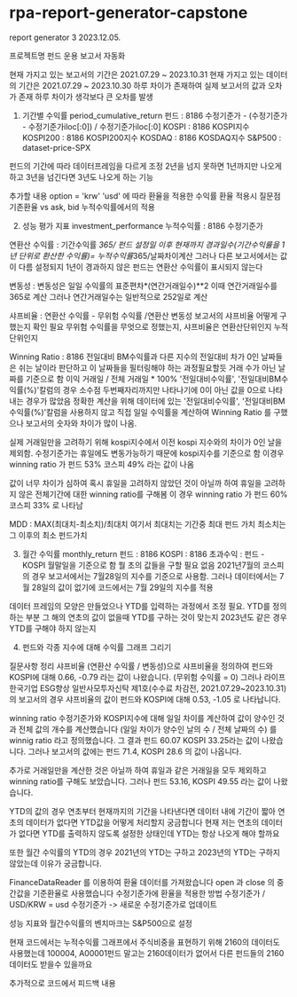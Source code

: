# rpa-report-generator-capstone
report generator 3 
2023.12.05.

프로젝트명 
펀드 운용 보고서 자동화

현재 가지고 있는 보고서의 기간은 2021.07.29 ~ 2023.10.31
현재 가지고 있는 데이터의 기간은 2021.07.29 ~ 2023.10.30
하루 차이가 존재하여 실제 보고서의 값과 오차가 존재
하루 차이가 생각보다 큰 오차를 발생

1. 기간별 수익률 period_cumulative_return
펀드 : 8186 수정기준가 - (수정기준가 - 수정기준가iloc[:0]) / 수정기준가iloc[:0]
KOSPI : 8186 KOSPI지수 
KOSPI200 : 8186 KOSPI200지수
KOSDAQ : 8186 KOSDAQ지수
S&P500 : dataset-price-SPX

펀드의 기간에 따라 데이터프레임을 다르게 조정
2년을 넘지 못하면 1년까지만 나오게 하고 3년을 넘긴다면 3년도 나오게 하는 기능

추가할 내용 
option = 'krw' 'usd' 에 따라 환율을 적용한 수익률
환율 적용시 질문점
기존환율 vs ask, bid
누적수익률에서의 적용

2. 성능 평가 지표  investment_performance
누적수익률 : 8186 수정기준가 

연환산 수익률 : 기간수익률 *365/ 펀드 설정일 이후 현재까지 경과일수(기간수익률을 1년 단위로 환산한 수익률)= 누적수익률*365/날짜차이계산 
그러나 다른 보고서에서는 값이 다름
설정되지 1년이 경과하지 않은 펀드는 연환산 수익률이 표시되지 않는다 


변동성 : 변동성은 일일 수익률의 표준편차*(연간거래일수)**2 
이때 연간거래일수를 365로 계산 
그러나 연간거래일수는 일반적으로 252일로 계산 

샤프비율 : 연환산 수익률 - 무위험 수익률 /연환산 변동성
보고서의 샤프비율 어떻게 구했는지 확인 필요
무위험 수익률을 무엇으로 정했는지, 샤프비율은 연환산단위인지 누적단위인지 

Winning Ratio : 8186 전일대비 BM수익률과 다른 지수의 전일대비 차가 0인 날짜들은 쉬는 날이라 판단하고 이 날짜들을 필터링해야 하는 과정필요할듯 
거래 수가 아닌 날짜를 기준으로 함
이익 거래일 / 전체 거래일 * 100%
'전일대비수익률', '전일대비BM수익률(%)'칼럼의 경우 소수점 두번째자리까지만 나타나기에 0이 아닌 값을 0으로 나타내는 경우가 많았음
정확한 계산을 위해 데이터에 있는 '전일대비수익률', '전일대비BM수익률(%)'칼럼을 사용하지 않고
직접 일일 수익률을 계산하여 Winning Ratio 를 구했으나 보고서의 숫자와 차이가 많이 나옴.

실제 거래일만을 고려하기 위해 kospi지수에서 이전 kospi 지수와의 차이가 0인 날을 제외함.
수정기준가는 휴일에도 변동가능하기 때문에 kospi지수를 기준으로 함
이경우 winning ratio 가 펀드 53% 코스피 49% 라는 값이 나옴

값이 너무 차이가 심하여 혹시 휴일을 고려하지 않았던 것이 아닐까 하여 휴일을 고려하지 않은 전체기간에 대한 winning ratio를 구해봄
이 경우 winning ratio 가 펀드 60% 코스피 33% 로 나타남


MDD : MAX(최대치-최소치)/최대치
여기서 최대치는 기간중 최대 펀드 가치
최소치는 그 이후의 최소 펀드가치

3. 월간 수익률 monthly_return
펀드 : 8186
KOSPI : 8186
초과수익 : 펀드 - KOSPI
월말일을 기준으로 함 
뭘 초의 값들을 구할 필요 없음
2021년7월의 코스피의 경우 보고서에서는 7월28일의 지수를 기준으로 사용함.
그러나 데이터에서는 7월 28일의 값이 없기에 코드에서는 7월 29일의 지수를 적용

데이터 프레임의 모양은 만들었으나 YTD를 입력하는 과정에서 조정 필요.
YTD를 정의하는 부분 
그 해의 연초의 값이 없을때 YTD를 구하는 것이 맞는지
2023년도 같은 경우 YTD를 구해야 하지 않는지


4. 펀드와 각종 지수에 대해 수익률 그래프 그리기 


질문사항 정리
샤프비율 
(연환산 수익률 / 변동성)으로 샤프비율을 정의하여 펀드와 KOSPI에 대해 0.66, -0.79 라는 값이 나왔습니다. (무위험 수익률 = 0)
그러나 라이프 한국기업 ESG향상 일반사모투자신탁 제1호(수수료 차감전, 2021.07.29~2023.10.31)의 보고서의 경우 
샤프비율의 값이 펀드와 KOSPI에 대해 0.53, -1.05 로 나타납니다. 

winning ratio
수정기준가와 KOSPI지수에 대해 일일 차이를 계산하여 값이 양수인 것과 전체 값의 개수를 계산했습니다
(일일 차이가 양수인 날의 수 / 전체 날짜의 수) 를 winnig ratio 라고 정의했습니다. 
그 결과 펀드 60.07 KOSPI 33.25라는 값이 나왔습니다. 
그러나 보고서의 값에는 펀드 71.4, KOSPI 28.6 의 값이 나옵니다. 

추가로 거래일만을 계산한 것은 아닐까 하여 휴일과 같은 거래일을 모두 제외하고 winning ratio를 구해도 보았습니다.
그러나 펀드 53.16, KOSPI 49.55 라는 값이 나왔습니다. 

YTD의 값의 경우 
연초부터 현재까지의 기간을 나타낸다면 데이터 내에 기간이 짧아 연초의 데이터가 없다면 YTD값을 어떻게 처리할지 궁금합니다
현재 저는 연초의 데이터가 없다면 YTD를 출력하지 않도록 설정한 상태인데 YTD는 항상 나오게 해야 할까요

또한 월간 수익률의 YTD의 경우 2021년의 YTD는 구하고 2023년의 YTD는 구하지 않았는데 이유가 궁금합니다.


FinanceDataReader 를 이용하여 환율 데이터를 가져왔습니다
open 과 close 의 중간값을 기준환율로 사용했습니다 
수정기준가에 환율을 적용한 방법
수정기준가 / USD/KRW = usd 수정기준가  -> 새로운 수정기준가로 업데이트

성능 지표와 월간수익률의 벤치마크는 S&P500으로 설정

현재 코드에서는 누적수익률 그래프에서 주식비중을 표현하기 위해 2160의 데이터도 사용했는데 100004, A00001펀드 말고는 2160데이터가 없어서 다른 펀드들의 2160데이터도 받을수 있을까요

추가적으로 코드에서 피드백 내용